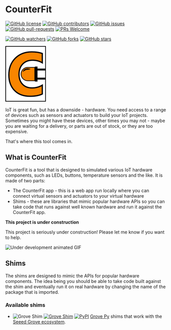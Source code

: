 # CounterFit

[![GitHub license](https://img.shields.io/github/license/JimBobBennett/CounterFit.svg)](https://github.com/JimBobBennett/CounterFit/blob/master/LICENSE)
[![GitHub contributors](https://img.shields.io/github/contributors/JimBobBennett/CounterFit.svg)](https://GitHub.com/JimBobBennett/CounterFit/graphs/contributors/)
[![GitHub issues](https://img.shields.io/github/issues/JimBobBennett/CounterFit.svg)](https://GitHub.com/JimBobBennett/CounterFit/issues/)
[![GitHub pull-requests](https://img.shields.io/github/issues-pr/JimBobBennett/CounterFit.svg)](https://GitHub.com/JimBobBennett/CounterFit/pull/)
[![PRs Welcome](https://img.shields.io/badge/PRs-welcome-brightgreen.svg?style=flat-square)](http://makeapullrequest.com)

[![GitHub watchers](https://img.shields.io/github/watchers/JimBobBennett/CounterFit.svg?style=social&label=Watch&maxAge=2592000)](https://GitHub.com/JimBobBennett/CounterFit/watchers/)
[![GitHub forks](https://img.shields.io/github/forks/JimBobBennett/CounterFit.svg?style=social&label=Fork&maxAge=2592000)](https://GitHub.com/JimBobBennett/CounterFit/network/)
[![GitHub stars](https://img.shields.io/github/stars/JimBobBennett/CounterFit.svg?style=social&label=Star&maxAge=2592000)](https://GitHub.com/JimBobBennett/CounterFit/stargazers/)

![The CounterFit logo](./images/CounterFitLogo.png)

IoT is great fun, but has a downside - hardware. You need access to a range of devices such as sensors and actuators to build your IoT projects. Sometimes you might have these devices, other times you may not - maybe you are waiting for a delivery, or parts are out of stock, or they are too expensive.

That's where this tool comes in.

## What is CounterFit

CounterFit is a tool that is designed to simulated various IoT hardware components, such as LEDs, buttons, temperature sensors and the like. It is made of two parts:

* The CounterFit app - this is a web app run locally where you can connect virtual sensors and actuators to your virtual hardware
* Shims - these are libraries that mimic popular hardware APIs so you can take code that runs against well known hardware and run it against the CounterFit app.

**This project is under construction**

This project is seriously under construction! Please let me know if you want to help.

![Under development animated GIF](https://media.giphy.com/media/3o7qE1YN7aBOFPRw8E/giphy.gif)

## Shims

The shims are designed to mimic the APIs for popular hardware components. The idea being you should be able to take code built against the shim and eventually run it on real hardware by changing the name of the package that is imported.

### Available shims

* ![Grove Shim](https://img.shields.io/badge/Platform-Python-green) [![Grove Shim](https://img.shields.io/badge/Shim-Grove-yellow)](./shims/grove/README.md) [![PyPI](https://img.shields.io/pypi/v/counterfit-shims-grove)](https://pypi.org/project/counterfit-shims-grove) [Grove Py](https://github.com/Seeed-Studio/grove.py) shims that work with the [Seeed Grove ecosystem](https://www.seeedstudio.com/category/Grove-c-1003.html).
